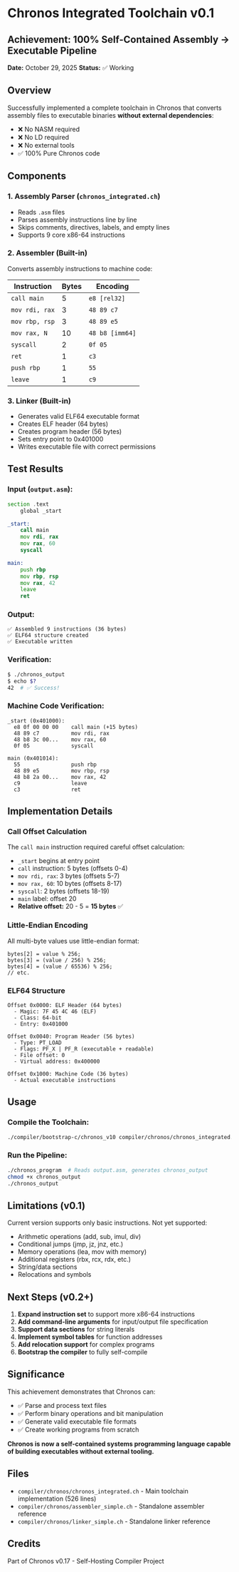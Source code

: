 # Chronos Integrated Toolchain v0.1

## Achievement: 100% Self-Contained Assembly → Executable Pipeline

**Date:** October 29, 2025
**Status:** ✅ Working

## Overview

Successfully implemented a complete toolchain in Chronos that converts assembly files to executable binaries **without external dependencies**:

- ❌ No NASM required
- ❌ No LD required
- ❌ No external tools
- ✅ 100% Pure Chronos code

## Components

### 1. Assembly Parser (`chronos_integrated.ch`)
- Reads `.asm` files
- Parses assembly instructions line by line
- Skips comments, directives, labels, and empty lines
- Supports 9 core x86-64 instructions

### 2. Assembler (Built-in)
Converts assembly instructions to machine code:

| Instruction | Bytes | Encoding |
|------------|-------|----------|
| `call main` | 5 | `e8 [rel32]` |
| `mov rdi, rax` | 3 | `48 89 c7` |
| `mov rbp, rsp` | 3 | `48 89 e5` |
| `mov rax, N` | 10 | `48 b8 [imm64]` |
| `syscall` | 2 | `0f 05` |
| `ret` | 1 | `c3` |
| `push rbp` | 1 | `55` |
| `leave` | 1 | `c9` |

### 3. Linker (Built-in)
- Generates valid ELF64 executable format
- Creates ELF header (64 bytes)
- Creates program header (56 bytes)
- Sets entry point to 0x401000
- Writes executable file with correct permissions

## Test Results

### Input (`output.asm`):
```asm
section .text
    global _start

_start:
    call main
    mov rdi, rax
    mov rax, 60
    syscall

main:
    push rbp
    mov rbp, rsp
    mov rax, 42
    leave
    ret
```

### Output:
```
✅ Assembled 9 instructions (36 bytes)
✅ ELF64 structure created
✅ Executable written
```

### Verification:
```bash
$ ./chronos_output
$ echo $?
42  # ✅ Success!
```

### Machine Code Verification:
```
_start (0x401000):
  e8 0f 00 00 00    call main (+15 bytes)
  48 89 c7          mov rdi, rax
  48 b8 3c 00...    mov rax, 60
  0f 05             syscall

main (0x401014):
  55                push rbp
  48 89 e5          mov rbp, rsp
  48 b8 2a 00...    mov rax, 42
  c9                leave
  c3                ret
```

## Implementation Details

### Call Offset Calculation
The `call main` instruction required careful offset calculation:
- `_start` begins at entry point
- `call` instruction: 5 bytes (offsets 0-4)
- `mov rdi, rax`: 3 bytes (offsets 5-7)
- `mov rax, 60`: 10 bytes (offsets 8-17)
- `syscall`: 2 bytes (offsets 18-19)
- `main` label: offset 20
- **Relative offset:** 20 - 5 = **15 bytes** ✅

### Little-Endian Encoding
All multi-byte values use little-endian format:
```chronos
bytes[2] = value % 256;
bytes[3] = (value / 256) % 256;
bytes[4] = (value / 65536) % 256;
// etc.
```

### ELF64 Structure
```
Offset 0x0000: ELF Header (64 bytes)
  - Magic: 7F 45 4C 46 (ELF)
  - Class: 64-bit
  - Entry: 0x401000

Offset 0x0040: Program Header (56 bytes)
  - Type: PT_LOAD
  - Flags: PF_X | PF_R (executable + readable)
  - File offset: 0
  - Virtual address: 0x400000

Offset 0x1000: Machine Code (36 bytes)
  - Actual executable instructions
```

## Usage

### Compile the Toolchain:
```bash
./compiler/bootstrap-c/chronos_v10 compiler/chronos/chronos_integrated.ch
```

### Run the Pipeline:
```bash
./chronos_program  # Reads output.asm, generates chronos_output
chmod +x chronos_output
./chronos_output
```

## Limitations (v0.1)

Current version supports only basic instructions. Not yet supported:
- Arithmetic operations (add, sub, imul, div)
- Conditional jumps (jmp, jz, jnz, etc.)
- Memory operations (lea, mov with memory)
- Additional registers (rbx, rcx, rdx, etc.)
- String/data sections
- Relocations and symbols

## Next Steps (v0.2+)

1. **Expand instruction set** to support more x86-64 instructions
2. **Add command-line arguments** for input/output file specification
3. **Support data sections** for string literals
4. **Implement symbol tables** for function addresses
5. **Add relocation support** for complex programs
6. **Bootstrap the compiler** to fully self-compile

## Significance

This achievement demonstrates that Chronos can:
- ✅ Parse and process text files
- ✅ Perform binary operations and bit manipulation
- ✅ Generate valid executable file formats
- ✅ Create working programs from scratch

**Chronos is now a self-contained systems programming language capable of building executables without external tooling.**

## Files

- `compiler/chronos/chronos_integrated.ch` - Main toolchain implementation (526 lines)
- `compiler/chronos/assembler_simple.ch` - Standalone assembler reference
- `compiler/chronos/linker_simple.ch` - Standalone linker reference

## Credits

Part of Chronos v0.17 - Self-Hosting Compiler Project
